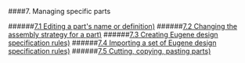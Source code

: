 ####7. Managing specific parts

######[7.1 Editing a part's name or definition)](chp7_1.html)
######[7.2 Changing the assembly strategy for a part)](chp7_2.html)
######[7.3 Creating Eugene design specification rules)](chp7_3.html)
######[7.4 Importing a set of Eugene design specification rules)](chp7_4.html)
######[7.5 Cutting, copying, pasting parts)](chp7_5.html)
